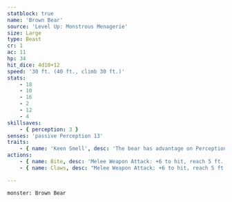 ```yaml
---
statblock: true
name: 'Brown Bear'
source: 'Level Up: Monstrous Menagerie'
size: Large
type: Beast
cr: 1
ac: 11
hp: 34
hit_dice: 4d10+12
speed: '30 ft. (40 ft., climb 30 ft.)'
stats:
    - 18
    - 10
    - 16
    - 2
    - 12
    - 4
skillsaves:
    - { perception: 3 }
senses: 'passive Perception 13'
traits:
    - { name: 'Keen Smell', desc: 'The bear has advantage on Perception checks that rely on smell.' }
actions:
    - { name: Bite, desc: 'Melee Weapon Attack: +6 to hit, reach 5 ft., one target. Hit: 11 (2d6+4) piercing damage.' }
    - { name: Claws, desc: "Melee Weapon Attack: +6 to hit, reach 5 ft., one target. Hit: 9 (2d4+4) slashing damage. If the target is a Medium or smaller creature, it is grappled (escape DC 14). Until this grapple ends, the bear can't attack a different target with its claws." }

---
```

```statblock
monster: Brown Bear
```
